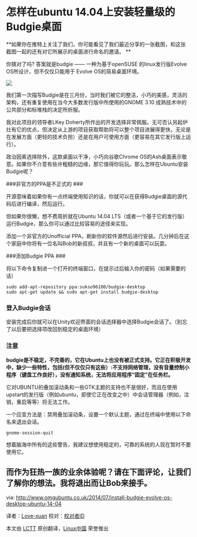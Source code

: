 怎样在ubuntu 14.04上安装轻量级的Budgie桌面
================================================================================
**如果你在推特上关注了我们，你可能看见了我们最近分享的一张截图，和这张截图一起的还有对它所展示的桌面进行命名的邀请。 **

你猜对了吗?  答案就是budgie ——  一种为基于openSUSE 的linux发行版Evolve OS所设计，但不仅仅只能用于 Evolve OS的简易桌面环境。

![](http://www.omgubuntu.co.uk/wp-content/uploads/2014/07/BsCvTxJIcAAPjUR.png-large.png)

我们第一次描写Budgie是在三月份，当时我们被它的整洁，小巧的美感，灵活的架构，还有重复使用在当今大多数发行版中所使用的GNOME 3.10 成熟技术中的公共部分和标堆栈的决定所折服。

我对此项目的领导者LKey Doherty所作出的开发选择非常佩服。无可否认另起炉灶有它的优点，但决定从上游的项目获取帮助将可以整个项目进展得更快，无论是在发展方面（更轻的技术负担）还是在用户可使用方面（更容易在其它发行版上运行）。

政治因素选择除外，这款桌面以干净，小巧向谷歌Chrome OS的Ash桌面表示敬意。如果你不介意有些许粗糙的边缘，那它值得你玩玩。那么怎样在Ubuntu安装Budgie呢？

###非官方的PPA是不正式的 ###

开源意味着如果你有一点终端使用知识的话，你就可以在获得Budgie桌面的源代码后进行编译，然后运行。

但如果你很懒，想不费周折就在Ubuntu 14.04 LTS（或者一个基于它的发行版）运行Budgie，那么你可以通过比较容易的途径来实现。

添加一个非官方的Unofficial PPA，刷新你的软件源然后进行安装。几分钟后在这个家庭中你将有一位名叫Bob的新叔叔，并且有一个新的桌面可以玩耍。

###添加Budgie PPA ###

将以下命令复制进一个打开的终端窗口，在提示过后输入你的密码（如果需要的话）

    sudo add-apt-repository ppa:sukso96100/budgie-desktop
    sudo apt-get update && sudo apt-get install budgie-desktop

### 登入Budgie会话 ###

安装完成后你就可以在Unity欢迎界面的会话选择器中选择Budgie会话了。（别忘了以后要把选择项改回到稳定的桌面环境）

### 注意 ###

**budgie是不稳定，不完善的，它在Ubuntu上也没有被正式支持。它正在积极开发中，缺少一些特性，包括(但不仅仅只有这些）:不支持网络管理，没有音量控制小程序（键盘工作良好），没有通知系统，无法将应用程序“固定”在任务栏。**

它对UBUNTU的叠加滚动条和一些GTK主题的支持也不是很好，而且在使用upstart的发行版（例如ubuntu，即使它正在改变之中）中会话管理器（例如，注销，重启等等）将无法工作。 

一个应变方法是：禁用叠加滚动条，设置一个默认主题，通过在终端中使用以下命名来退出会话。

    gnome-session-quit

想着脑海中所有的这些警告，我建议想使用稳定的，可靠的系统的人现在暂时不要使用它。

而作为狂热一族的业余体验呢？请在下面评论，让我们了解你的想法。我将退出而让Bob来接手。
--------------------------------------------------------------------------------

via: http://www.omgubuntu.co.uk/2014/07/install-budgie-evolve-os-desktop-ubuntu-14-04

译者：[Love-xuan](https://github.com/译者ID) 校对：[校对者ID](https://github.com/校对者ID)

本文由 [LCTT](https://github.com/LCTT/TranslateProject) 原创翻译，[Linux中国](http://linux.cn/) 荣誉推出

[1]:http://www.omgubuntu.co.uk/2014/03/budgie-desktop-chrome-os-like
[2]:http://en.wikipedia.org/wiki/Bob
[3]:http://www.omgubuntu.co.uk/2014/02/ubuntu-debian-switching-systemd